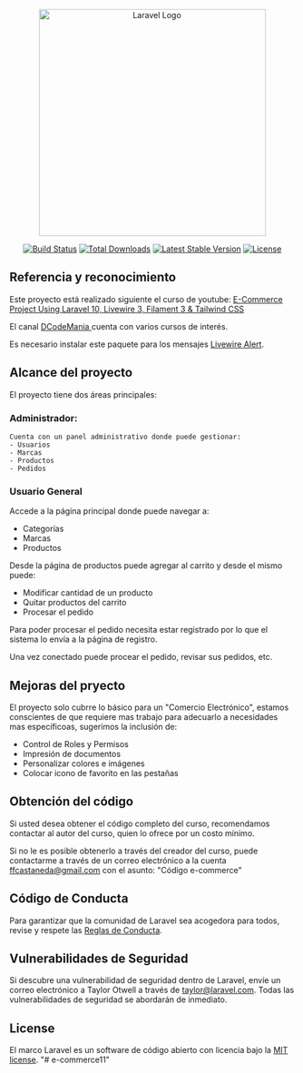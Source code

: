 <p align="center"><a href="https://laravel.com" target="_blank"><img src="https://raw.githubusercontent.com/laravel/art/master/logo-lockup/5%20SVG/2%20CMYK/1%20Full%20Color/laravel-logolockup-cmyk-red.svg" width="400" alt="Laravel Logo"></a></p>

<p align="center">
<a href="https://github.com/laravel/framework/actions"><img src="https://github.com/laravel/framework/workflows/tests/badge.svg" alt="Build Status"></a>
<a href="https://packagist.org/packages/laravel/framework"><img src="https://img.shields.io/packagist/dt/laravel/framework" alt="Total Downloads"></a>
<a href="https://packagist.org/packages/laravel/framework"><img src="https://img.shields.io/packagist/v/laravel/framework" alt="Latest Stable Version"></a>
<a href="https://packagist.org/packages/laravel/framework"><img src="https://img.shields.io/packagist/l/laravel/framework" alt="License"></a>
</p>

## Referencia y reconocimiento
Este proyecto está realizado siguiente el curso de youtube: <a href="https://www.youtube.com/watch?v=0AaOFn-n6Ho&list=PL6u82dzQtlfv8fJF3gm42TDHJdtA2NDWT"> E-Commerce Project Using Laravel 10, Livewire 3, Filament 3 & Tailwind CSS</a>

El canal <a href="https://www.youtube.com/@DCodeMania"> DCodeMania </a> cuenta con varios cursos de interés.

Es necesario instalar este paquete para los mensajes [Livewire Alert](https://github.com/jantinnerezo/livewire-alert).

## Alcance del proyecto

El proyecto tiene dos áreas principales:
### Administrador: 
    Cuenta con un panel administrativo donde puede gestionar: 
    - Usuarios
    - Marcas
    - Productos
    - Pedidos

### Usuario General
Accede a la página principal donde puede navegar a:
- Categorías
- Marcas
- Productos

Desde la página de productos puede agregar al carrito y desde el mismo puede:
- Modificar cantidad de un producto
- Quitar productos del carrito
- Procesar el pedido

Para poder procesar el pedido necesita estar registrado por lo que el sistema lo envía a la página de registro. 

Una vez conectado puede procear el pedido, revisar sus pedidos, etc. 


## Mejoras del pryecto

El proyecto solo cubrre lo básico para un "Comercio Electrónico", estamos conscientes de que requiere mas trabajo para adecuarlo a necesidades mas específicoas, sugerimos la inclusión de:

- Control de Roles y Permisos
- Impresión de documentos
- Personalizar colores e imágenes
- Colocar icono de favorito en las pestañas

## Obtención del código

Si usted desea obtener el código completo del curso, recomendamos contactar al autor del curso, quien lo ofrece por un costo mínimo. 

Si no le es posible obtenerlo a través del creador del curso, puede contactarme a través de un correo electrónico a la cuenta ffcastaneda@gmail.com con el asunto: "Código e-commerce"



## Código de Conducta

Para garantizar que la comunidad de Laravel sea acogedora para todos, revise y respete las [Reglas de Conducta](https://laravel.com/docs/contributions#code-of-conduct).

## Vulnerabilidades de Seguridad

Si descubre una vulnerabilidad de seguridad dentro de Laravel, envíe un correo electrónico a Taylor Otwell a través de [taylor@laravel.com](mailto:taylor@laravel.com). Todas las vulnerabilidades de seguridad se abordarán de inmediato.

## License

El marco Laravel es un software de código abierto con licencia bajo la [MIT license](https://opensource.org/licenses/MIT).
"# e-commerce11" 
